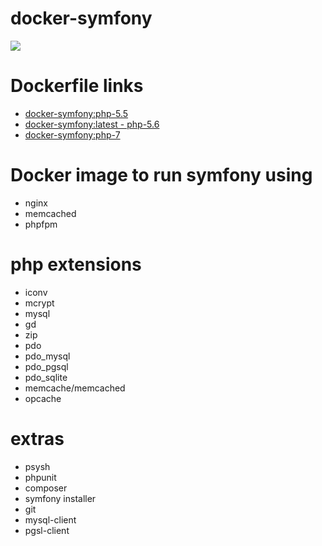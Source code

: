 # docker-symfony
[![](https://badge.imagelayers.io/rtancman/docker-symfony:latest.svg)](https://imagelayers.io/?images=rtancman/docker-symfony:latest 'Get your own badge on imagelayers.io')

# Dockerfile links
- [docker-symfony:php-5.5](https://github.com/rtancman/docker-symfony/tree/master/php-5.5)
- [docker-symfony:latest - php-5.6](https://github.com/rtancman/docker-symfony/tree/master/php-5.6)
- [docker-symfony:php-7](https://github.com/rtancman/docker-symfony/tree/master/php-7)

# Docker image to run symfony using
- nginx
- memcached
- phpfpm

# php extensions
- iconv 
- mcrypt 
- mysql
- gd
- zip
- pdo
- pdo_mysql
- pdo_pgsql
- pdo_sqlite
- memcache/memcached
- opcache

# extras
- psysh
- phpunit
- composer
- symfony installer
- git
- mysql-client
- pgsl-client